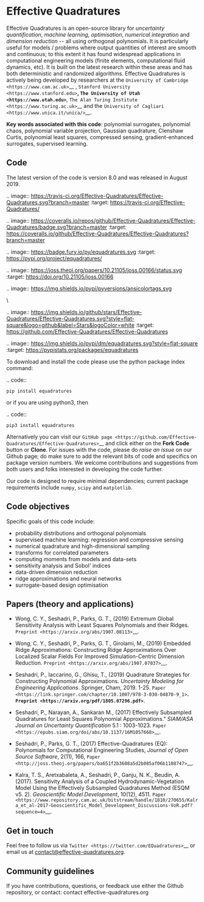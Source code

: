 # Effective Quadratures


Effective Quadratures is an open-source library for *uncertainty quantification*, *machine learning*, *optimisation*, *numerical integration* and *dimension reduction* -- all using orthogonal polynomials. It is particularly useful for models / problems where output quantities of interest are smooth and continuous; to this extent it has found widespread applications in computational engineering models (finite elements, computational fluid dynamics, etc). It is built on the latest research within these areas and has both deterministic and randomized algorithms. Effective Quadratures is actively being developed by researchers at the `University of Cambridge <https://www.cam.ac.uk>`__ , `Stanford University <https://www.stanford.edu>`__, `The University of Utah <https://www.utah.edu>`__, `The Alan Turing Institute <https://www.turing.ac.uk>`__ and the `University of Cagliari <https://www.unica.it/unica/>`__.  

**Key words associated with this code**: polynomial surrogates, polynomial chaos, polynomial variable projection, Gaussian quadrature, Clenshaw Curtis, polynomial least squares, compressed sensing, gradient-enhanced surrogates, supervised learning.

## Code

The latest version of the code is version 8.0 and was released in August 2019. 

.. image:: https://travis-ci.org/Effective-Quadratures/Effective-Quadratures.svg?branch=master
	:target: https://travis-ci.org/Effective-Quadratures/

.. image:: https://coveralls.io/repos/github/Effective-Quadratures/Effective-Quadratures/badge.svg?branch=master
	:target: https://coveralls.io/github/Effective-Quadratures/Effective-Quadratures?branch=master

.. image:: https://badge.fury.io/py/equadratures.svg
	:target: https://pypi.org/project/equadratures/

.. image:: https://joss.theoj.org/papers/10.21105/joss.00166/status.svg
	:target: https://doi.org/10.21105/joss.00166

.. image:: https://img.shields.io/pypi/pyversions/ansicolortags.svg

\

.. image:: https://img.shields.io/github/stars/Effective-Quadratures/Effective-Quadratures.svg?style=flat-square&logo=github&label=Stars&logoColor=white
	:target: https://github.com/Effective-Quadratures/Effective-Quadratures

.. image:: https://img.shields.io/pypi/dm/equadratures.svg?style=flat-square
	:target: https://pypistats.org/packages/equadratures

To download and install the code please use the python package index command:

.. code::
	
	pip install equadratures

or if you are using python3, then

.. code::
	
	pip3 install equadratures

Alternatively you can visit our `GitHub page <https://github.com/Effective-Quadratures/Effective-Quadratures>`__ and click either on the **Fork Code** button or **Clone**. For issues with the code, please do *raise an issue* on our Github page; do make sure to add the relevant bits of code and specifics on package version numbers. We welcome contributions and suggestions from both users and folks interested in developing the code further.

Our code is designed to require minimal dependencies; current package requirements include ``numpy``, ``scipy`` and ``matplotlib``.


## Code objectives


Specific goals of this code include:

* probability distributions and orthogonal polynomials
* supervised machine learning: regression and compressive sensing
* numerical quadrature and high-dimensional sampling
* transforms for correlated parameters
* computing moments from models and data-sets
* sensitivity analysis and Sobol' indices
* data-driven dimension reduction
* ridge approximations and neural networks
* surrogate-based design optimisation 


## Papers (theory and applications)

- Wong, C. Y., Seshadri, P., Parks, G. T., (2019) Extremum Global Sensitivity Analysis with Least Squares Polynomials and their Ridges. `Preprint <https://arxiv.org/abs/1907.08113>`__.

- Wong, C. Y., Seshadri, P., Parks, G. T., Girolami, M., (2019) Embedded Ridge Approximations: Constructing Ridge Approximations Over Localized Scalar Fields For Improved Simulation-Centric Dimension Reduction. `Preprint <https://arxiv.org/abs/1907.07037>`__.

- Seshadri, P., Iaccarino, G., Ghisu, T., (2019) Quadrature Strategies for Constructing Polynomial Approximations. *Uncertainty Modeling for Engineering Applications*. Springer, Cham, 2019. 1-25. `Paper <https://link.springer.com/chapter/10.1007/978-3-030-04870-9_1>`__. `Preprint <https://arxiv.org/pdf/1805.07296.pdf>`__.

- Seshadri, P., Narayan, A., Sankaran M., (2017) Effectively Subsampled Quadratures for Least Squares Polynomial Approximations." *SIAM/ASA Journal on Uncertainty Quantification* 5.1 : 1003-1023. `Paper <https://epubs.siam.org/doi/abs/10.1137/16M1057668>`__.

- Seshadri, P., Parks, G. T., (2017) Effective-Quadratures (EQ): Polynomials for Computational Engineering Studies, *Journal of Open Source Software*, 2(11), 166, `Paper <http://joss.theoj.org/papers/ba651f2b3608a5d2b085af06b1108747>`__.

- Kalra, T. S., Aretxabaleta, A., Seshadri, P., Ganju, N. K., Beudin, A. (2017). Sensitivity Analysis of a Coupled Hydrodynamic-Vegetation Model Using the Effectively Subsampled Quadratures Method (ESQM v5. 2). *Geoscientific Model Development*, 10(12), 4511. `Paper <https://www.repository.cam.ac.uk/bitstream/handle/1810/270655/Kalra_et_al-2017-Geoscientific_Model_Development_Discussions-VoR.pdf?sequence=4>`__.

## Get in touch

Feel free to follow us via `Twitter <https://twitter.com/EQuadratures>`__ or email us at contact@effective-quadratures.org. 


## Community guidelines

If you have contributions, questions, or feedback use either the Github repository, or contact: contact <at> effective-quadratures.org
